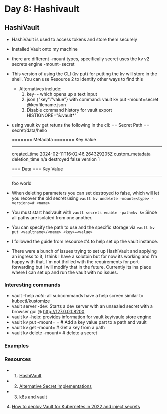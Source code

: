 # Day 8: Hashivault

## HashiVault
- HashiVault is used to access tokens and store them securely
- Installed Vault onto my machine
- there are different -mount types, specifically secret uses the kv v2 secrets engine -mount=secret
- This version of using the CLI (kv put) for putting the kv will store in the shell. You can use Resource 2 to identify other ways to find this
    - Alternatives include:
        1. key=- which opens up a text input
        2. json {"key":"value"} with command: vault kv put -mount=secret @keyfilename.json
        3. Disable command history for vault export HISTIGNORE="&:vault*"
- using vault kv get retuns the following in the cli:
    == Secret Path ==
    secret/data/hello

    ======= Metadata =======
    Key                Value
    ---                -----
    created_time       2024-02-11T16:02:46.264329205Z
    custom_metadata    <nil>
    deletion_time      n/a
    destroyed          false
    version            1

    === Data ===
    Key    Value
    ---    -----
    foo    world
- When deleting parameters you can set destroyed to false, which will let you recover the old secret using `vault kv undelete -mount=<type> -versions=# <name>`
- You must start hasivault with `vault secrets enable -path=kv kv` Since all paths are isolated from one another.
- You can specify the path to use and the specific storage via `vault kv put <vaultname>/<name> <key>=<value>`

- I followed the guide from resource #4 to help set up the vault instance.
- There were a bunch of issues trying to set up HashiVault and applying an ingress to it, I think I have a solutoin but for now its working and I'm happy with that. I'm not thrilled with the requirements for port-forwarding but I will modify that in the future. Currently its ina  place where I can set up and run the vault with no issues.

### Interesting commands
- vault -help _note_: all subcommands have a help screen similar to kubectl/kustomize
- vault server -dev: Starts a dev server with an unsealed secret with a browser gui @ http://127.0.0.1:8200
- vault kv -help: provides information for vault key/vaule store engine
- vault kv put -mount=<type> <name> <key>=<value> # Add a key value part to a path and vault 
- vault kv get -mount=<type> <name> # Get a key from a path
- vault kv delete -mount=<type> <name> # delete a secret

### Examples



### Resources
- 1. [HashiVault](https://developer.hashicorp.com/vault)
- 2. [Alternative Secret Implementations](https://developer.hashicorp.com/vault/tutorials/secrets-management/static-secrets#q-how-do-i-enter-my-secrets-without-exposing-the-secret-in-my-shell-s-history)
- 3. [k8s and vault](https://developer.hashicorp.com/vault/docs/platform/k8s)
4. [How to deploy Vault for Kubernetes in 2022 and inject secrets](https://www.youtube.com/watch?v=2Owo4Ioo9tQ)